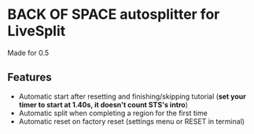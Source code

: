 # BACK OF SPACE autosplitter for LiveSplit

Made for 0.5
## Features
- Automatic start after resetting and finishing/skipping tutorial (**set your timer to start at 1.40s, it doesn't count STS's intro**)
- Automatic split when completing a region for the first time
- Automatic reset on factory reset (settings menu or RESET in terminal)